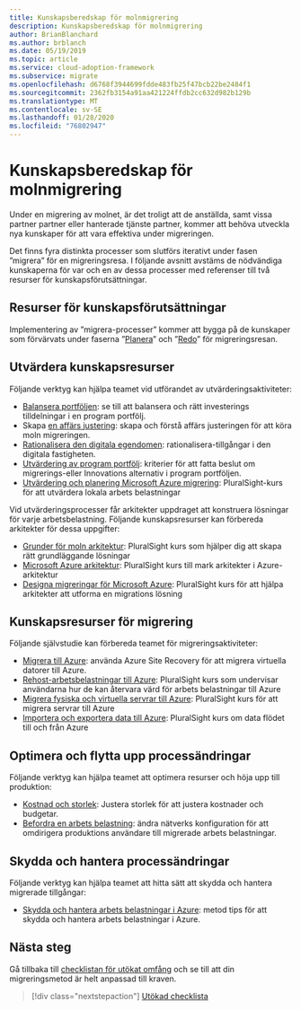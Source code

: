 ```yaml
---
title: Kunskapsberedskap för molnmigrering
description: Kunskapsberedskap för molnmigrering
author: BrianBlanchard
ms.author: brblanch
ms.date: 05/19/2019
ms.topic: article
ms.service: cloud-adoption-framework
ms.subservice: migrate
ms.openlocfilehash: d6768f3944699fdde483fb25f47bcb22be2484f1
ms.sourcegitcommit: 2362fb3154a91aa421224ffdb2cc632d982b129b
ms.translationtype: MT
ms.contentlocale: sv-SE
ms.lasthandoff: 01/28/2020
ms.locfileid: "76802947"
---
```

# <a name="skills-readiness-for-cloud-migration"></a>Kunskapsberedskap för molnmigrering

Under en migrering av molnet, är det troligt att de anställda, samt vissa partner partner eller hanterade tjänste partner, kommer att behöva utveckla nya kunskaper för att vara effektiva under migreringen.

Det finns fyra distinkta processer som slutförs iterativt under fasen ”migrera” för en migreringsresa. I följande avsnitt avstäms de nödvändiga kunskaperna för var och en av dessa processer med referenser till två resurser för kunskapsförutsättningar.

## <a name="prerequisites-skilling-resources"></a>Resurser för kunskapsförutsättningar

Implementering av ”migrera-processer” kommer att bygga på de kunskaper som förvärvats under faserna ”[Planera](../../strategy/suggested-skills.md)” och ”[Redo](../../organize/suggested-skills.md)” för migreringsresan.

## <a name="assess-skilling-resources"></a>Utvärdera kunskapsresurser

Följande verktyg kan hjälpa teamet vid utförandet av utvärderingsaktiviteter:

- [Balansera portföljen](./balance-the-portfolio.md): se till att balansera och rätt investerings tilldelningar i en program portfölj.
- Skapa [en affärs justering](../../strategy/cloud-migration-business-case.md): skapa och förstå affärs justeringen för att köra moln migreringen.
- [Rationalisera den digitala egendomen](../../digital-estate/rationalize.md): rationalisera-tillgångar i den digitala fastigheten.
- [Utvärdering av program portfölj](https://docs.microsoft.com/learn/modules/app-and-infra-migration-and-modernization): kriterier för att fatta beslut om migrerings-eller Innovations alternativ i program portföljen.
- [Utvärdering och planering Microsoft Azure migrering](https://www.pluralsight.com/courses/microsoft-azure-migration-assessing-planning): PluralSight-kurs för att utvärdera lokala arbets belastningar

Vid utvärderingsprocesser får arkitekter uppdraget att konstruera lösningar för varje arbetsbelastning. Följande kunskapsresurser kan förbereda arkitekter för dessa uppgifter:

- [Grunder för moln arkitektur](https://app.pluralsight.com/library/courses/cloud-architecture-foundations): PluralSight kurs som hjälper dig att skapa rätt grundläggande lösningar
- [Microsoft Azure arkitektur](https://app.pluralsight.com/library/courses/cloud-architecture-foundations): PluralSight kurs till mark arkitekter i Azure-arkitektur
- [Designa migreringar för Microsoft Azure](https://app.pluralsight.com/library/courses/cloud-architecture-foundations): PluralSight kurs för att hjälpa arkitekter att utforma en migrations lösning

## <a name="migrate-skilling-resources"></a>Kunskapsresurser för migrering

Följande självstudie kan förbereda teamet för migreringsaktiviteter:

- [Migrera till Azure](https://docs.microsoft.com/azure/site-recovery/migrate-tutorial-on-premises-azure): använda Azure Site Recovery för att migrera virtuella datorer till Azure.
- [Rehost-arbetsbelastningar till Azure](https://aka.ms/rehostcourse): PluralSight kurs som undervisar användarna hur de kan återvara värd för arbets belastningar till Azure
- [Migrera fysiska och virtuella servrar till Azure](https://app.pluralsight.com/library/courses/microsoft-azure-migrating-physical-virtual-servers/table-of-contents): PluralSight kurs för att migrera servrar till Azure
- [Importera och exportera data till Azure](https://app.pluralsight.com/library/courses/microsoft-azure-import-export-data/table-of-contents): PluralSight kurs om data flödet till och från Azure

## <a name="optimize-and-promote-process-changes"></a>Optimera och flytta upp processändringar

Följande verktyg kan hjälpa teamet att optimera resurser och höja upp till produktion:

- [Kostnad och storlek](../azure-best-practices/migrate-best-practices-costs.md): Justera storlek för att justera kostnader och budgetar.
- [Befordra en arbets belastning](../azure-best-practices/migrate-best-practices-networking.md): ändra nätverks konfiguration för att omdirigera produktions användare till migrerade arbets belastningar.

## <a name="secure-and-manage-process-changes"></a>Skydda och hantera processändringar

Följande verktyg kan hjälpa teamet att hitta sätt att skydda och hantera migrerade tillgångar:

- [Skydda och hantera arbets belastningar i Azure](../azure-best-practices/migrate-best-practices-security-management.md): metod tips för att skydda och hantera arbets belastningar i Azure.

## <a name="next-steps"></a>Nästa steg

Gå tillbaka till [checklistan för utökat omfång](./index.md) och se till att din migreringsmetod är helt anpassad till kraven.

> [!div class="nextstepaction"]
> [Utökad checklista](./index.md)
